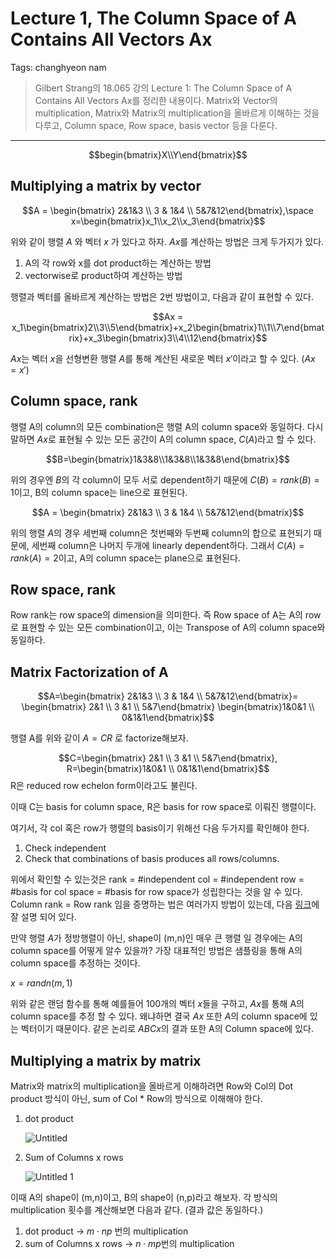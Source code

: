 # Lecture 1, The Column Space of A Contains All Vectors Ax

Tags: changhyeon nam

> Gilbert Strang의 18.065 강의 Lecture 1: The Column Space of A Contains All Vectors Ax를 정리한 내용이다. Matrix와 Vector의 multiplication, Matrix와 Matrix의 multiplication을 올바르게 이해하는 것을 다루고, Column space, Row space, basis vector 등을 다룬다.
>

---

```math
begin{bmatrix}X\\Y\end{bmatrix}
```

## Multiplying a matrix by vector

$$A = \begin{bmatrix} 2&1&3 \\ 3 & 1&4 \\ 5&7&12\end{bmatrix},\space x=\begin{bmatrix}x_1\\x_2\\x_3\end{bmatrix}$$

위와 같이 행렬 $A$ 와 벡터 $x$ 가 있다고 하자. $Ax$를 계산하는 방법은 크게 두가지가 있다.

1. A의 각 row와 x를 dot product하는 계산하는 방법
2. vectorwise로 product하여 계산하는 방법

행렬과 벡터를 올바르게 계산하는 방법은 2번 방법이고, 다음과 같이 표현할 수 있다.

$$Ax = x_1\begin{bmatrix}2\\3\\5\end{bmatrix}+x_2\begin{bmatrix}1\\1\\7\end{bmatrix}+x_3\begin{bmatrix}3\\4\\12\end{bmatrix}$$

$Ax$는 벡터 $x$을 선형변환 행렬 $A$를 통해 계산된 새로운 벡터 $x'$이라고 할 수 있다. ($Ax=x'$)

## Column space, rank

행렬 A의 column의 모든 combination은 행렬 A의 column space와 동일하다. 다시말하면 $Ax$로 표현될 수 있는 모든 공간이 A의 column space, $C(A)$라고 할 수 있다.

$$B=\begin{bmatrix}1&3&8\\1&3&8\\1&3&8\end{bmatrix}$$

위의 경우엔 $B$의 각 column이 모두 서로 dependent하기 때문에 $C(B)=rank(B)=1$이고, B의 column space는 line으로 표현된다.

$$A = \begin{bmatrix} 2&1&3 \\ 3 & 1&4 \\ 5&7&12\end{bmatrix}$$

위의 행렬 $A$의 경우 세번째 column은 첫번째와 두번째 column의 합으로 표현되기 때문에, 세번째 column은 나머지 두개에 linearly dependent하다. 그래서 $C(A)=rank(A)=2$이고, A의 column space는 plane으로 표현된다.

## Row space, rank

Row rank는 row space의 dimension을 의미한다. 즉 Row space of A는 A의 row로 표현할 수 있는 모든 combination이고, 이는 Transpose of A의 column space와 동일하다.

## Matrix Factorization of A

$$A=\begin{bmatrix} 2&1&3 \\ 3 & 1&4 \\ 5&7&12\end{bmatrix}= \begin{bmatrix} 2&1 \\ 3 &1 \\ 5&7\end{bmatrix} \begin{bmatrix}1&0&1 \\ 0&1&1\end{bmatrix}$$

행렬 A를 위와 같이 $A=CR$ 로 factorize해보자.

$$C=\begin{bmatrix} 2&1 \\ 3 &1 \\ 5&7\end{bmatrix}, R=\begin{bmatrix}1&0&1 \\ 0&1&1\end{bmatrix}$$
R은 reduced row echelon form이라고도 불린다.

이때 C는 basis for column space, R은 basis for row space로 이뤄진 행렬이다.

여기서, 각 col 혹은 row가 행렬의 basis이기 위해선 다음 두가지를 확인해야 한다.

1. Check independent
2. Check that combinations of basis produces all rows/columns.

위에서 확인할 수 있는것은 rank = #independent col = #independent row = #basis for col space = #basis for row space가 성립한다는 것을 알 수 있다. Column rank = Row rank 임을 증명하는 법은 여러가지 방법이 있는데, 다음 [링크](https://en.wikipedia.org/wiki/Rank_(linear_algebra)#Proofs_that_column_rank_=_row_rank)에 잘 설명 되어 있다.

만약 행렬 $A$가 정방행렬이 아닌, shape이 (m,n)인 매우 큰 행렬 일 경우에는 A의 column space를 어떻게 알수 있을까? 가장 대표적인 방법은 샘플링을 통해 A의 column space를 추정하는 것이다.

$x=randn(m,1)$

위와 같은 랜덤 함수를 통해 예를들어 100개의 벡터 $x$들을 구하고,  $Ax$를 통해 A의 column space를 추정 할 수 있다. 왜냐하면 결국 $Ax$ 또한 $A$의 column space에 있는 벡터이기 때문이다. 같은 논리로 $ABCx$의 결과 또한 A의 Column space에 있다.

## Multiplying a matrix by matrix

Matrix와 matrix의 multiplication을 올바르게 이해하려면 Row와 Col의 Dot product 방식이 아닌, sum of Col * Row의 방식으로 이해해야 한다.

1. dot product

    ![Untitled](https://i.imgur.com/pKgEji6.png)
2. Sum of Columns x rows

    ![Untitled 1](https://i.imgur.com/xYqb0RY.png)

이때 A의 shape이 (m,n)이고, B의 shape이 (n,p)라고 해보자. 각 방식의 multiplication 횟수를 계산해보면 다음과 같다. (결과 값은 동일하다.)

1. dot product → $m\cdot np$ 번의 multiplication
2. sum of Columns x rows → $n\cdot mp$번의 multiplication
